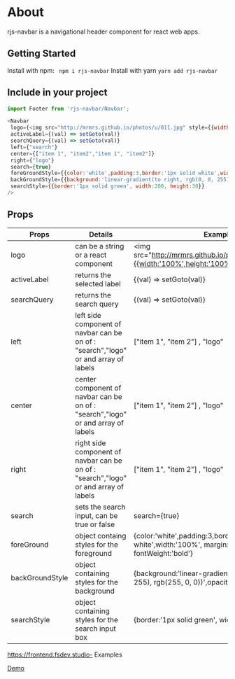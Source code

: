 # About
rjs-navbar is a navigational header component for react web apps.


## Getting Started

Install with npm:
``` npm i rjs-navbar```
Install with yarn
```yarn add rjs-navbar```

## Include in your project
```javascript
import Footer from 'rjs-navbar/Navbar';
```

```javascript
<Navbar
 logo={<img src="http://mrmrs.github.io/photos/u/011.jpg" style={{width:'100%',height:'100%'}}/>}
 activeLabel={(val) => setGoto(val)}
 searchQuery={(val) => setGoto(val)}
 left={"search"}
 center={["item 1", "item2","item 1", "item2"]}
 right={"logo"}
 search={true}
 foreGroundStyle={{color:'white',padding:3,border:'1px solid white',width:'100%', margin:2,fontSize:17, fontWeight:'bold'}}
 backGroundStyle={{background:'linear-gradient(to right, rgb(0, 0, 255), rgb(255, 0, 0))',opacity:0.9}}
 searchStyle={{border:'1px solid green', width:200, height:30}}
/>
```

## Props
Props | Details  |  Examples
-------------------- | ------------------------- | ----------------------------------------
logo| can be a string or a react component |  <img src="http://mrmrs.github.io/photos/u/011.jpg"style={{width:'100%',height:'100%'}}/>
activeLabel | returns the selected label | {(val) => setGoto(val)}
searchQuery | returns the search query | {(val) => setGoto(val)}
left | left side component of navbar can be on of : "search","logo" or and array of labels | ["item 1", "item 2"] , "logo"
center | center component of navbar can be on of : "search","logo" or and array of labels | ["item 1", "item 2"] , "logo"
right | right side component of navbar can be on of : "search","logo" or and array of labels | ["item 1", "item 2"] , "logo"
search | sets the search input, can be true or false | search={true}
foreGround | object containg styles for the foreground | {color:'white',padding:3,border:'1px solid white',width:'100%', margin:2,fontSize:17, fontWeight:'bold'}
backGroundStyle | object containing styles for the background | {background:'linear-gradient(to right, rgb(0, 0, 255), rgb(255, 0, 0))',opacity:0.9}
searchStyle | object containing styles for the search input box |  {border:'1px solid green', width:200, height:30}}

https://frontend.fsdev.studio- Examples

[Demo](https://frontend.fsdev.studio)
